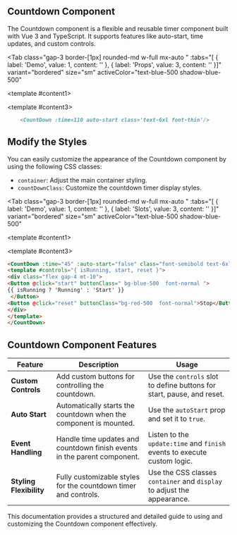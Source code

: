 <script setup>
const tabs = [
    { label: 'Demo', value: 1, content: '' },
    { label: 'Slots', value: 2, content: '' },
    { label: 'Props', value: 3, content: '' }
];
import { ref } from 'vue';

const handleTimeUpdate = (time) => {
    console.log(`Current time: ${time} seconds`);
    if (time === 10) {
        alert('Time has reached 10 seconds!');
    }
};
</script>

## Countdown Component

The Countdown component is a flexible and reusable timer component built with Vue 3 and TypeScript. It supports features like auto-start, time updates, and custom controls.

<Tab 
     class="gap-3 border-[1px] rounded-md w-full mx-auto "
     :tabs="[ { label: 'Demo', value: 1, content: '' }, { label: 'Props', value: 3, content: '' }]" 
     variant="bordered"
     size="sm"
     activeColor="text-blue-500 shadow-blue-500"
>

<template #content1>
<div class="py-10 rounded-lg shadow-inner flex justify-center items-center">
    <CountDown :time=110 auto-start class='text-6xl font-thin'/>
</div>
</template>


<template #content3>

```md
    <CountDown :time=110 auto-start class='text-6xl font-thin'/>

```
</template>


</Tab>




## Modify the Styles

You can easily customize the appearance of the Countdown component by using the following CSS classes:

- `container`: Adjust the main container styling.
- `countDownClass`: Customize the countdown timer display styles.



<Tab 
     class="gap-3 border-[1px] rounded-md w-full mx-auto "
     :tabs="[ { label: 'Demo', value: 1, content: '' }, { label: 'Slots', value: 3, content: '' }]" 
     variant="bordered"
     size="sm"
     activeColor="text-blue-500 shadow-blue-500"
>

<template #content1>
<div class="py-10 px-2 rounded-lg shadow-inner  justify-items-center">
    <CountDown :time="45" :auto-start="false" class="font-thin text-6xl">
        <template #controls="{ isRunning, start, reset }">
        <div class="flex gap-4 mt-10">
            <Button @click="start" buttonClass=" bg-blue-500  font-normal ">
                {{ isRunning ? 'Running' : 'Start' }}
            </Button>
            <Button @click="reset" buttonClass="bg-red-500 font-normal">Stop</Button>
</div>
        </template>
    </CountDown>
</div>
</template>


<template #content3>

```md
<CountDown :time="45" :auto-start="false" class="font-semibold text-6xl">
<template #controls="{ isRunning, start, reset }">
<div class="flex gap-4 mt-10">
<Button @click="start" buttonClass=" bg-blue-500  font-normal ">
{{ isRunning ? 'Running' : 'Start' }}
 </Button>
<Button @click="reset" buttonClass="bg-red-500  font-normal">Stop</Button>
</div>
</template>
</CountDown>

```
</template>


</Tab>

<template>
    <div>
        <CountDown 
            :time="30" 
            :auto-start="true" 
            @update:time="handleTimeUpdate"
        >
            <template #controls="{ isRunning, start, reset }">
                <div class="flex gap-4 mt-10">
                    <button @click="start" class="bg-blue-500 px-4 py-2 text-white rounded">
                        {{ isRunning ? 'Pause' : 'Start' }}
                    </button>
                    <button @click="reset" class="bg-red-500 px-4 py-2 text-white rounded">
                        Reset
                    </button>
                </div>
            </template>
        </CountDown>
    </div>
</template>


## Countdown Component Features

| **Feature**             | **Description**                                                                                         | **Usage**                                                                                     |
|--------------------------|---------------------------------------------------------------------------------------------------------|-----------------------------------------------------------------------------------------------|
| **Custom Controls**      | Add custom buttons for controlling the countdown.                                                      | Use the `controls` slot to define buttons for start, pause, and reset.                        |
| **Auto Start**           | Automatically starts the countdown when the component is mounted.                                      | Use the `autoStart` prop and set it to `true`.                                                |
| **Event Handling**       | Handle time updates and countdown finish events in the parent component.                              | Listen to the `update:time` and `finish` events to execute custom logic.                      |
| **Styling Flexibility**  | Fully customizable styles for the countdown timer and controls.                                        | Use the CSS classes `container` and `display` to adjust the appearance.                       |

This documentation provides a structured and detailed guide to using and customizing the Countdown component effectively.

